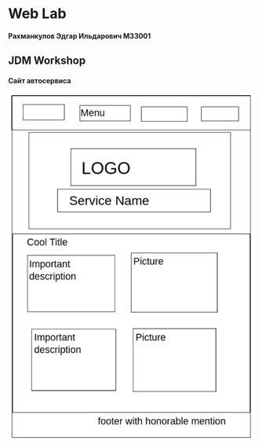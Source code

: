 # Web Lab

#### Рахманкулов Эдгар Ильдарович M33001

## JDM Workshop

#### Сайт автосервиса

![layout](resources/layout.png "Layout")
